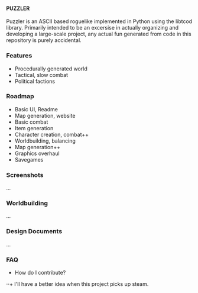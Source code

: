 #### PUZZLER

Puzzler is an ASCII based roguelike implemented in Python using the libtcod library. Primarily intended to be an excersise in actually organizing and developing a large-scale project, any actual fun generated from code in this repository is purely accidental. 

### Features
+ Procedurally generated world
+ Tactical, slow combat
+ Political factions

### Roadmap
+ Basic UI, Readme
+ Map generation, website
+ Basic combat
+ Item generation
+ Character creation, combat++
+ Worldbuilding, balancing
+ Map generation++
+ Graphics overhaul
+ Savegames

### Screenshots
...

### Worldbuilding
...

### Design Documents
...

### FAQ
+ How do I contribute?

⋅⋅+ I'll have a better idea when this project picks up steam.

